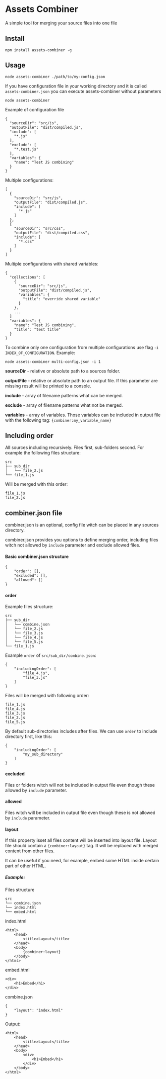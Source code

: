Assets Combiner
===
A simple tool for merging your source files into one file

Install
---
    npm install assets-combiner -g

Usage
---

    node assets-combiner ./path/to/my-config.json
    
If you have configuration file in your working directory and it is called `assets-combiner.json` you can execute assets-combiner without parameters

    node assets-combiner

Example of configuration file

    {
      "sourceDir": "src/js",
      "outputFile": "dist/compiled.js",
      "include": [
        "*.js"
      ],
      "exclude": [
        "*.test.js"
      ],
      "variables": {
        "name": "Test JS combining"
      }
    }
    
Multiple configurations:

    [
      {
        "sourceDir": "src/js",
        "outputFile": "dist/compiled.js",
        "include": [
          "*.js"
        ]
      },
      {
        "sourceDir": "src/css",
        "outputFile": "dist/compiled.css",
        "include": [
          "*.css"
        ]
      }
    ]
    
Multiple configurations with shared variables:

    {
      "collections": [
        {
          "sourceDir": "src/js",
          "outputFile": "dist/compiled.js",
          "variables": {
            "title": "override shared variable"
          }
        },
        ...
      ]
      "variables": {
        "name": "Test JS combining",
        "title": "test title"
      }
    }
    
To combine only one configuration from multiple configurations use flag `-i INDEX_OF_CONFIGURATION`. Example:

    node assets-combiner multi-config.json -i 1
    
**sourceDir** - relative or absolute path to a sources folder.

**outputFile** - relative or absolute path to an output file. If this parameter are missing result will be printed to a console.

**include** - array of filename patterns what can be merged.

**exclude** - array of filename patterns what not be merged.

**variables** - array of variables. Those variables can be included in output file with the following tag: `{combiner:my_variable_name}`

Including order
---
All sources including recursively. Files first, sub-folders second. For example the following files structure:

    src
    ├── sub_dir
    │   └── file_2.js
    └── file_1.js
    
Will be merged with this order:

    file_1.js
    file_2.js

combiner.json file
---
combiner.json is an optional, config file witch can be placed in any sources directory.

combiner.json provides you options to define merging order, including files witch not allowed by `include` parameter and exclude allowed files.

#### Basic combiner.json structure

    {
        "order": [],
        "excluded": [],
        "allowed": []
    }
    
#### order

Example files structure:

    src
    ├── sub_dir
    │   └── combine.json
    │   └── file_2.js
    │   └── file_3.js
    │   └── file_4.js
    │   └── file_5.js
    └── file_1.js
    
Example `order` of `src/sub_dir/combine.json`:

    {
        "includingOrder": [
            "file_4.js",
            "file_3.js"
        ]
    }
    
Files will be merged with following order:

    file_1.js
    file_4.js
    file_3.js
    file_2.js
    file_5.js
    
By default sub-directories includes after files. We can use `order` to include directory first, like this:

    {
        "includingOrder": [
            "my_sub_directory"
        ]
    }
    
#### excluded
Files or folders witch will not be included in output file even though these allowed by `include` parameter.

#### allowed
Files witch will be included in output file even though these is not allowed by `include` parameter.

#### layout
If this property isset all files content will be inserted into layout file. Layout file should contain a `{combiner:layout}` tag. It will be replaced with merged content from other files.

It can be useful if you need, for example, embed some HTML inside certain part of other HTML.

##### Example:

Files structure

    src
    └── combine.json
    └── index.html
    └── embed.html
    
index.html

    <html>
        <head>
            <title>Layout</title>
        </head>
        <body>
            {combiner:layout}
        </body>
    </html>
    
embed.html

    <div>
        <h1>Embed</h1>
    </div>
    
combine.json

    {
        "layout": "index.html"
    }
    
Output:

    <html>
        <head>
            <title>Layout</title>
        </head>
        <body>
            <div>
                <h1>Embed</h1>
            </div>
        </body>
    </html>